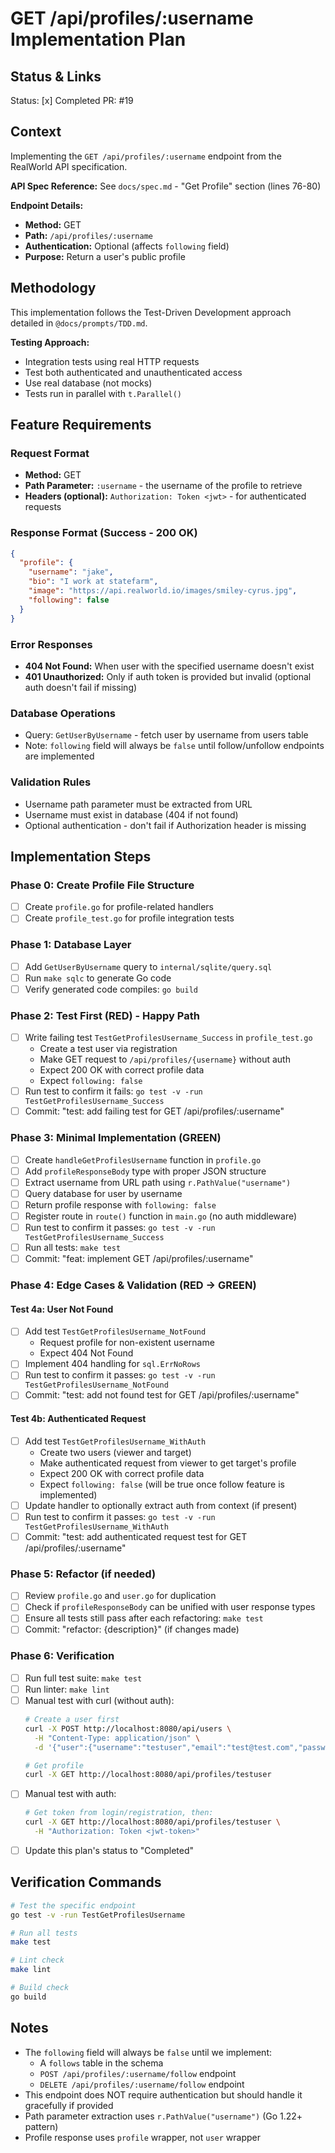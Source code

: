 # GET /api/profiles/:username Implementation Plan

## Status & Links

Status: [x] Completed
PR: #19

## Context

Implementing the `GET /api/profiles/:username` endpoint from the RealWorld API specification.

**API Spec Reference:** See `docs/spec.md` - "Get Profile" section (lines 76-80)

**Endpoint Details:**
- **Method:** GET
- **Path:** `/api/profiles/:username`
- **Authentication:** Optional (affects `following` field)
- **Purpose:** Return a user's public profile

## Methodology

This implementation follows the Test-Driven Development approach detailed in `@docs/prompts/TDD.md`.

**Testing Approach:**
- Integration tests using real HTTP requests
- Test both authenticated and unauthenticated access
- Use real database (not mocks)
- Tests run in parallel with `t.Parallel()`

## Feature Requirements

### Request Format
- **Method:** GET
- **Path Parameter:** `:username` - the username of the profile to retrieve
- **Headers (optional):** `Authorization: Token <jwt>` - for authenticated requests

### Response Format (Success - 200 OK)

```json
{
  "profile": {
    "username": "jake",
    "bio": "I work at statefarm",
    "image": "https://api.realworld.io/images/smiley-cyrus.jpg",
    "following": false
  }
}
```

### Error Responses
- **404 Not Found:** When user with the specified username doesn't exist
- **401 Unauthorized:** Only if auth token is provided but invalid (optional auth doesn't fail if missing)

### Database Operations
- Query: `GetUserByUsername` - fetch user by username from users table
- Note: `following` field will always be `false` until follow/unfollow endpoints are implemented

### Validation Rules
- Username path parameter must be extracted from URL
- Username must exist in database (404 if not found)
- Optional authentication - don't fail if Authorization header is missing

## Implementation Steps

### Phase 0: Create Profile File Structure
- [ ] Create `profile.go` for profile-related handlers
- [ ] Create `profile_test.go` for profile integration tests

### Phase 1: Database Layer
- [ ] Add `GetUserByUsername` query to `internal/sqlite/query.sql`
- [ ] Run `make sqlc` to generate Go code
- [ ] Verify generated code compiles: `go build`

### Phase 2: Test First (RED) - Happy Path
- [ ] Write failing test `TestGetProfilesUsername_Success` in `profile_test.go`
  - Create a test user via registration
  - Make GET request to `/api/profiles/{username}` without auth
  - Expect 200 OK with correct profile data
  - Expect `following: false`
- [ ] Run test to confirm it fails: `go test -v -run TestGetProfilesUsername_Success`
- [ ] Commit: "test: add failing test for GET /api/profiles/:username"

### Phase 3: Minimal Implementation (GREEN)
- [ ] Create `handleGetProfilesUsername` function in `profile.go`
- [ ] Add `profileResponseBody` type with proper JSON structure
- [ ] Extract username from URL path using `r.PathValue("username")`
- [ ] Query database for user by username
- [ ] Return profile response with `following: false`
- [ ] Register route in `route()` function in `main.go` (no auth middleware)
- [ ] Run test to confirm it passes: `go test -v -run TestGetProfilesUsername_Success`
- [ ] Run all tests: `make test`
- [ ] Commit: "feat: implement GET /api/profiles/:username"

### Phase 4: Edge Cases & Validation (RED → GREEN)

#### Test 4a: User Not Found
- [ ] Add test `TestGetProfilesUsername_NotFound`
  - Request profile for non-existent username
  - Expect 404 Not Found
- [ ] Implement 404 handling for `sql.ErrNoRows`
- [ ] Run test to confirm it passes: `go test -v -run TestGetProfilesUsername_NotFound`
- [ ] Commit: "test: add not found test for GET /api/profiles/:username"

#### Test 4b: Authenticated Request
- [ ] Add test `TestGetProfilesUsername_WithAuth`
  - Create two users (viewer and target)
  - Make authenticated request from viewer to get target's profile
  - Expect 200 OK with correct profile data
  - Expect `following: false` (will be true once follow feature is implemented)
- [ ] Update handler to optionally extract auth from context (if present)
- [ ] Run test to confirm it passes: `go test -v -run TestGetProfilesUsername_WithAuth`
- [ ] Commit: "test: add authenticated request test for GET /api/profiles/:username"

### Phase 5: Refactor (if needed)
- [ ] Review `profile.go` and `user.go` for duplication
- [ ] Check if `profileResponseBody` can be unified with user response types
- [ ] Ensure all tests still pass after each refactoring: `make test`
- [ ] Commit: "refactor: {description}" (if changes made)

### Phase 6: Verification
- [ ] Run full test suite: `make test`
- [ ] Run linter: `make lint`
- [ ] Manual test with curl (without auth):
  ```bash
  # Create a user first
  curl -X POST http://localhost:8080/api/users \
    -H "Content-Type: application/json" \
    -d '{"user":{"username":"testuser","email":"test@test.com","password":"password"}}'

  # Get profile
  curl -X GET http://localhost:8080/api/profiles/testuser
  ```
- [ ] Manual test with auth:
  ```bash
  # Get token from login/registration, then:
  curl -X GET http://localhost:8080/api/profiles/testuser \
    -H "Authorization: Token <jwt-token>"
  ```
- [ ] Update this plan's status to "Completed"

## Verification Commands

```bash
# Test the specific endpoint
go test -v -run TestGetProfilesUsername

# Run all tests
make test

# Lint check
make lint

# Build check
go build
```

## Notes

- The `following` field will always be `false` until we implement:
  - A `follows` table in the schema
  - `POST /api/profiles/:username/follow` endpoint
  - `DELETE /api/profiles/:username/follow` endpoint
- This endpoint does NOT require authentication but should handle it gracefully if provided
- Path parameter extraction uses `r.PathValue("username")` (Go 1.22+ pattern)
- Profile response uses `profile` wrapper, not `user` wrapper
